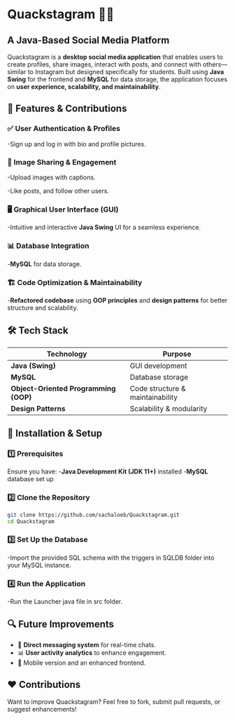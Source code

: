 # Quackstagram 🦆📸

## A Java-Based Social Media Platform

Quackstagram is a **desktop social media application** that enables users to create profiles, share images, interact with posts, and connect with others—similar to Instagram but designed specifically for students. Built using **Java Swing** for the frontend and **MySQL** for data storage, the application focuses on **user experience, scalability, and maintainability**.

## 🚀 Features & Contributions

### ✅ User Authentication & Profiles
-Sign up and log in with bio and profile pictures.
### 📸 Image Sharing & Engagement
-Upload images with captions.

-Like posts, and follow other users.
### 🖥️ Graphical User Interface (GUI)
-Intuitive and interactive **Java Swing** UI for a seamless experience.
### 📊 Database Integration
-**MySQL** for data storage.
### 🏗️ Code Optimization & Maintainability
-**Refactored codebase** using **OOP principles** and **design patterns** for better structure and scalability.

## 🛠️ Tech Stack

| Technology      | Purpose |
| ----------- | ----------- |
| **Java (Swing)**      | GUI development      |
| **MySQL**   | Database storage       |
| **Object-Oriented Programming (OOP)**   | Code structure & maintainability   |
| **Design Patterns**  | Scalability & modularity     |

## 🚀 Installation & Setup

### 1️⃣ Prerequisites
Ensure you have:
-**Java Development Kit (JDK 11+)** installed
-**MySQL** database set up

### 2️⃣ Clone the Repository
```sh
git clone https://github.com/sachaloeb/Quackstagram.git
cd Quackstagram
```

### 3️⃣ Set Up the Database
-Import the provided SQL schema with the triggers in SQLDB folder into your MySQL instance.

### 4️⃣ Run the Application
-Run the Launcher java file in src folder.

## 🔍 Future Improvements

- 📩 **Direct messaging system** for real-time chats.
- 📊 **User activity analytics** to enhance engagement.
- 📱 Mobile version and an enhanced frontend.

## ❤️ Contributions

Want to improve Quackstagram? Feel free to fork, submit pull requests, or suggest enhancements!
